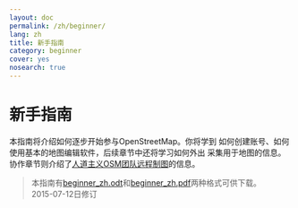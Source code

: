 ```yaml
---
layout: doc
permalink: /zh/beginner/
lang: zh
title: 新手指南
category: beginner
cover: yes
nosearch: true
---
```


新手指南
================


本指南将介绍如何逐步开始参与OpenStreetMap。你将学到
如何创建账号、如何使用基本的地图编辑软件，后续章节中还将学习如何外出
采集用于地图的信息。协作章节则介绍了[人道主义OSM团队远程制图](/en/coordination/)的信息。 

> 本指南有[beginner_zh.odt](/files/beginner_zh.odt)和[beginner_zh.pdf](/files/beginner_zh.pdf)两种格式可供下载。  
> 2015-07-12日修订  